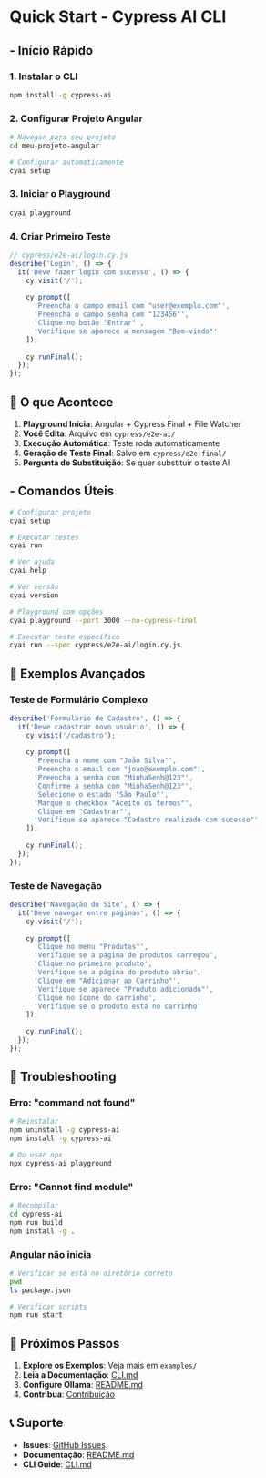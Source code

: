 # Quick Start - Cypress AI CLI

## - Início Rápido

### 1. Instalar o CLI
```bash
npm install -g cypress-ai
```

### 2. Configurar Projeto Angular
```bash
# Navegar para seu projeto
cd meu-projeto-angular

# Configurar automaticamente
cyai setup
```

### 3. Iniciar o Playground
```bash
cyai playground
```

### 4. Criar Primeiro Teste
```javascript
// cypress/e2e-ai/login.cy.js
describe('Login', () => {
  it('Deve fazer login com sucesso', () => {
    cy.visit('/');
    
    cy.prompt([
      'Preencha o campo email com "user@exemplo.com"',
      'Preencha o campo senha com "123456"',
      'Clique no botão "Entrar"',
      'Verifique se aparece a mensagem "Bem-vindo"'
    ]);
    
    cy.runFinal();
  });
});
```

## 🎯 O que Acontece

1. **Playground Inicia**: Angular + Cypress Final + File Watcher
2. **Você Edita**: Arquivo em `cypress/e2e-ai/`
3. **Execução Automática**: Teste roda automaticamente
4. **Geração de Teste Final**: Salvo em `cypress/e2e-final/`
5. **Pergunta de Substituição**: Se quer substituir o teste AI

## - Comandos Úteis

```bash
# Configurar projeto
cyai setup

# Executar testes
cyai run

# Ver ajuda
cyai help

# Ver versão
cyai version

# Playground com opções
cyai playground --port 3000 --no-cypress-final

# Executar teste específico
cyai run --spec cypress/e2e-ai/login.cy.js
```

## 🎨 Exemplos Avançados

### Teste de Formulário Complexo
```javascript
describe('Formulário de Cadastro', () => {
  it('Deve cadastrar novo usuário', () => {
    cy.visit('/cadastro');
    
    cy.prompt([
      'Preencha o nome com "João Silva"',
      'Preencha o email com "joao@exemplo.com"',
      'Preencha a senha com "MinhaSenh@123"',
      'Confirme a senha com "MinhaSenh@123"',
      'Selecione o estado "São Paulo"',
      'Marque o checkbox "Aceito os termos"',
      'Clique em "Cadastrar"',
      'Verifique se aparece "Cadastro realizado com sucesso"'
    ]);
    
    cy.runFinal();
  });
});
```

### Teste de Navegação
```javascript
describe('Navegação do Site', () => {
  it('Deve navegar entre páginas', () => {
    cy.visit('/');
    
    cy.prompt([
      'Clique no menu "Produtos"',
      'Verifique se a página de produtos carregou',
      'Clique no primeiro produto',
      'Verifique se a página do produto abriu',
      'Clique em "Adicionar ao Carrinho"',
      'Verifique se aparece "Produto adicionado"',
      'Clique no ícone do carrinho',
      'Verifique se o produto está no carrinho'
    ]);
    
    cy.runFinal();
  });
});
```

## 🚨 Troubleshooting

### Erro: "command not found"
```bash
# Reinstalar
npm uninstall -g cypress-ai
npm install -g cypress-ai

# Ou usar npx
npx cypress-ai playground
```

### Erro: "Cannot find module"
```bash
# Recompilar
cd cypress-ai
npm run build
npm install -g .
```

### Angular não inicia
```bash
# Verificar se está no diretório correto
pwd
ls package.json

# Verificar scripts
npm run start
```

## 🎉 Próximos Passos

1. **Explore os Exemplos**: Veja mais em `examples/`
2. **Leia a Documentação**: [CLI.md](./CLI.md)
3. **Configure Ollama**: [README.md](./README.md#configuração-do-ollama)
4. **Contribua**: [Contribuição](./README.md#contribuição)

## 📞 Suporte

- **Issues**: [GitHub Issues](https://github.com/seu-usuario/cypress-ai/issues)
- **Documentação**: [README.md](./README.md)
- **CLI Guide**: [CLI.md](./CLI.md)